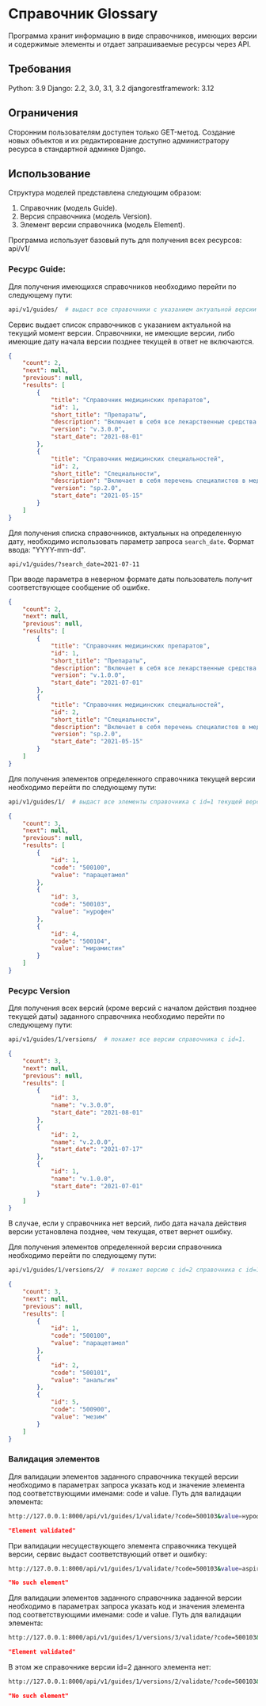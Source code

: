 # Справочник Glossary

Программа хранит информацию в виде справочников, имеющих версии и содержимые элементы и отдает запрашиваемые ресурсы через API.

## Требования

Python: 3.9
Django: 2.2, 3.0, 3.1, 3.2
djangorestframework: 3.12

## Ограничения

Сторонним пользователям доступен только GET-метод. Создание новых объектов и их редактирование доступно администратору ресурса в стандартной админке Django.

## Использование

Структура моделей представлена следующим образом: 
1. Справочник (модель Guide).
2. Версия справочника (модель Version).
3. Элемент версии справочника (модель Element).

Программа использует базовый путь для получения всех ресурсов:
api/v1/

### Ресурс Guide:
Для получения имеющихся справочников необходимо перейти по следующему пути:
```bash
api/v1/guides/  # выдаст все справочники с указанием актуальной версии датой начала его действия.
```
Сервис выдает список справочников с указанием актуальной на текущий момент версии.
Справочники, не имеющие версии, либо имеющие дату начала версии позднее текущей в ответ не включаются.
```json
{
    "count": 2,
    "next": null,
    "previous": null,
    "results": [
        {
            "title": "Справочник медицинских препаратов",
            "id": 1,
            "short_title": "Препараты",
            "description": "Включает в себя все лекарственные средства и БАД",
            "version": "v.3.0.0",
            "start_date": "2021-08-01"
        },
        {
            "title": "Справочник медицинских специальностей",
            "id": 2,
            "short_title": "Специальности",
            "description": "Включает в себя перечень специалистов в медицине",
            "version": "sp.2.0",
            "start_date": "2021-05-15"
        }
    ]
}
```

Для получения списка справочников, актуальных на определенную дату, необходимо использовать параметр запроса ```search_date```. Формат ввода: "YYYY-mm-dd".
```shell
api/v1/guides/?search_date=2021-07-11
```
При вводе параметра в неверном формате даты пользователь получит соответствующее сообщение об ошибке.

```json
{
    "count": 2,
    "next": null,
    "previous": null,
    "results": [
        {
            "title": "Справочник медицинских препаратов",
            "id": 1,
            "short_title": "Препараты",
            "description": "Включает в себя все лекарственные средства и БАД",
            "version": "v.1.0.0",
            "start_date": "2021-07-01"
        },
        {
            "title": "Справочник медицинских специальностей",
            "id": 2,
            "short_title": "Специальности",
            "description": "Включает в себя перечень специалистов в медицине",
            "version": "sp.2.0",
            "start_date": "2021-05-15"
        }
    ]
}
```


Для получения элементов определенного справочника текущей версии необходимо перейти по следующему пути:
```bash
api/v1/guides/1/  # выдаст все элементы справочника с id=1 текущей версии (id - уникальный номер справочника).
```

```json
{
    "count": 3,
    "next": null,
    "previous": null,
    "results": [
        {
            "id": 1,
            "code": "500100",
            "value": "парацетамол"
        },
        {
            "id": 3,
            "code": "500103",
            "value": "нурофен"
        },
        {
            "id": 4,
            "code": "500104",
            "value": "мирамистин"
        }
    ]
}
```

### Ресурс Version
Для получения всех версий (кроме версий с началом действия позднее текущей даты) заданного справочника необходимо перейти по следующему пути:
```bash
api/v1/guides/1/versions/  # покажет все версии справочника с id=1.
```

```json
{
    "count": 3,
    "next": null,
    "previous": null,
    "results": [
        {
            "id": 3,
            "name": "v.3.0.0",
            "start_date": "2021-08-01"
        },
        {
            "id": 2,
            "name": "v.2.0.0",
            "start_date": "2021-07-17"
        },
        {
            "id": 1,
            "name": "v.1.0.0",
            "start_date": "2021-07-01"
        }
    ]
}
```
В случае, если у справочника нет версий, либо дата начала действия версии установлена позднее,
чем текущая, ответ вернет ошибку.

Для получения элементов определенной версии справочника необходимо перейти по следующему пути:
```bash
api/v1/guides/1/versions/2/  # покажет версию с id=2 справочника с id=1.
```

```json
{
    "count": 3,
    "next": null,
    "previous": null,
    "results": [
        {
            "id": 1,
            "code": "500100",
            "value": "парацетамол"
        },
        {
            "id": 2,
            "code": "500101",
            "value": "анальгин"
        },
        {
            "id": 5,
            "code": "500900",
            "value": "мезим"
        }
    ]
}
```

### Валидация элементов
Для валидации элементов заданного справочника текущей версии необходимо в параметрах запроса указать код и значение элемента под соответствующими именами: code и value.
Путь для валидации элемента:
```bash
http://127.0.0.1:8000/api/v1/guides/1/validate/?code=500103&value=нурофен  # провалидирует элемент со значениями code=500103 и value=нурофен в справочнике с d=1.
```

```json
"Element validated"
```
При валидации несуществующего элемента справочника текущей версии, сервис выдаст соответствующий ответ и ошибку:
```bash
http://127.0.0.1:8000/api/v1/guides/1/validate/?code=500103&value=aspirin  # провалидирует элемент со значениями code=500103 и value=нурофен в справочнике с d=1.
```

```json
"No such element"
```

Для валидации элементов заданного справочника заданной версии необходимо в параметрах запроса указать код и значения элемента под соответствующими именами: code и value.
Путь для валидации элемента:
```bash
http://127.0.0.1:8000/api/v1/guides/1/versions/3/validate/?code=500103&value=нурофен  # провалидирует элемент со значениями code=500103 и value=нурофен в справочнике с d=1 версии id=3.
```

```json
"Element validated"
```
В этом же справочнике версии id=2 данного элемента нет:
```bash
http://127.0.0.1:8000/api/v1/guides/1/versions/2/validate/?code=500103&value=aspirin
```

```json
"No such element"
```
